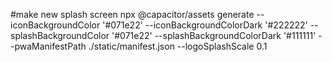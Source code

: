 #make new splash screen
npx @capacitor/assets generate --iconBackgroundColor '#071e22' --iconBackgroundColorDark '#222222' --splashBackgroundColor '#071e22' --splashBackgroundColorDark '#111111' --pwaManifestPath ./static/manifest.json --logoSplashScale 0.1